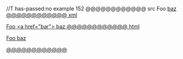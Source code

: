 //T has-passed:no
example 152
@@@@@@@@@@@@ src
Foo
<a href="bar">
baz
@@@@@@@@@@@@ xml
<?xml version="1.0" encoding="UTF-8"?>
<!DOCTYPE document SYSTEM "CommonMark.dtd">
<document xmlns="http://commonmark.org/xml/1.0">
  <paragraph>
    <text>Foo</text>
    <softbreak />
    <html_inline>&lt;a href=&quot;bar&quot;&gt;</html_inline>
    <softbreak />
    <text>baz</text>
  </paragraph>
</document>
@@@@@@@@@@@@ html
<p>Foo
<a href="bar">
baz</p>
@@@@@@@@@@@@

